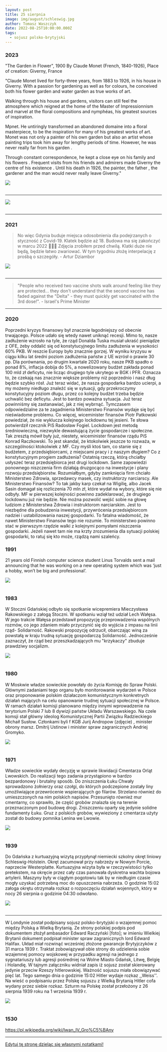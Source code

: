 ```yaml
---
layout: post
title: 25 sierpnia
image: img/august/schleswig.jpg
author: Tomasz Waszczyk
date: 2022-08-25T10:00:00.000Z
tags:
  - sojusz polsko-brytyjski
---
```


### 2023

"The Garden in Flower", 1900 By Claude Monet (French, 1840-1926), Place of creation: Giverny, France

"Claude Monet lived for forty-three years, from 1883 to 1926, in his house in Giverny. With a passion for gardening as well as for colours, he conceived both his flower garden and water garden as true works of art.

Walking through his house and gardens, visitors can still feel the atmosphere which reigned at the home of the Master of Impressionnism and marvel at the floral compositions and nymphéas, his greatest sources of inspiration.

Mpnet. He untiringly transformed an abandoned domaine into a floral masterpiece, to be the inspiration for many of his greatest works of art. Monet was not only a painter of his own garden but also an artist whose painting trips took him away for lengthy periods of time. However, he was never really far from his garden .

Through constant correspondence, he kept a close eye on his family and his flowers . Frequent visits from his friends and admirers made Giverny the centre of his existence . Until his death in 1926, the painter, the father , the gardener and the man would never really leave Giverny."

<img src="./img/august/garden.jpg"><br><br>

---

<img src="./img/art/Scarborough-By-Moonlight-by-Walter-Linsley-Meegan.jpg"><br><br>

---

### 2021

> No więc Gdynia buduje miejsca odosobnienia dla podejrzanych o styczność z Covid-19. Klatek będzie aż 18. Budowa ma się zakończyć w marcu 2022 🤷🏻‍♂️ Zdjęcia zrobiłem przed chwilą. Klatki duże nie będą, będzie łatwo zwariować. W tym tygodniu złożę interpelację z prośbą o szczegóły. - Artur Dziambor

<img src="./img/august/gdyniacovid.jpg"><br><br>

---

> "People who received two vaccine shots walk around feeling like they are protected... they don't understand that the second vaccine has faded against the "Delta" - they must quickly get vaccinated with the 3rd dose!". - Israel's Prime Minister

---

### 2020

Poprzedni kryzys finansowy był znacznie łagodniejszy od obecnie trwającego. Polsce udało się wtedy nawet uniknąć recesji. Mimo to, nasze zadłużenie wzrosło na tyle, że rząd Donalda Tuska musiał ukraść pieniądze z OFE, żeby oddalić się od konstytucyjnego limitu zadłużenia w wysokości 60% PKB. W reszcie Europy było znacznie gorzej. W wyniku kryzysu w ciągu kilku lat średni poziom zadłużenia państw z UE wzrósł o prawie 30 pp. Dla porównania, po drugim kwartale 2020 roku, nasze PKB spadło o ponad 8%, inflacja dobija do 5%, a nowelizowany budżet zakłada ponad 100 mld zł deficytu, nie licząc drugiego tyle ukrytego w BGK i PFR. Oznacza to, że czekają nas znacznie większe problemy niż poprzednio i nasz dług będzie szybko rósł.
Już teraz widać, że nasza gospodarka bardzo ucierpi, a my możemy niedługo znaleźć się w sytuacji, gdy przekroczymy konstytucyjny poziom długu, przez co kolejny budżet trzeba będzie uchwalić bez deficytu. Jest to bardzo poważna sytuacja. Już teraz powinniśmy się zastanawiać, jak z niej wybrnąć. Tymczasem odpowiedzialne za te zagadnienia Ministerstwo Finansów wydaje się być nieświadome problemu. Co więcej, wiceminister finansów Piotr Patkowski powiedział, że nie wyklucza kolejnego lockdownu tej jesieni. Te słowa potwierdził rzecznik PiS Radosław Fogiel.
Lockdown jest metodą średniowieczną, niezwykle dewastującą życie gospodarcze i społeczne. Tak zresztą mówił były już, niestety, wiceminister finansów rządu PiS Konrad Raczkowski. To jest skandal, że ktokolwiek jeszcze to rozważa, w szczególności ktokolwiek z MF. Czy myśli ktoś tam, co stanie się z budżetem, z przedsiębiorcami, z miejscami pracy i z naszym długiem? Co z konstytucyjnym progiem zadłużenia? Ostatnią rzeczą, którą chciałby usłyszeć teraz przedsiębiorca jest drugi lockdown. Same zapowiedzi ponownego niszczenia firm działają druzgocąco na inwestycje i plany rozwoju przedsiębiorstw.
Rozumiałbym, gdyby zamknięcia firm chciało Ministerstwo Zdrowia, sprzedawcy masek, czy instruktorzy narciarscy. Ale Ministerstwo Finansów? To tak jakby karp czekał na Wigilię, albo Jacek Sasin domagał się rozliczenia 70 mln zł, które wydał na wybory, które się nie odbyły.
MF w pierwszej kolejności powinno zadeklarować, że drugiego lockdownu już nie będzie. Nie można pozwolić wejść sobie na głowę ludziom z Ministerstwa Zdrowia i instruktorom narciarskim. Jest to niezbędne dla pobudzenia inwestycji, przywrócenia przedsiębiorcom nadziei i ustabilizowania naszej gospodarki. To fatalna wiadomość, że nawet Ministerstwo Finansów tego nie rozumie. To ministerstwo powinno stać w pierwszym rzędzie walki z kolejnymi pomysłami niszczenia gospodarki. Jeżeli nawet tam nie ma krzty zrozumienia dla sytuacji polskiej gospodarki, to ratuj się kto może, rządzą nami szaleńcy.

### 1991

21 years old Finnish computer science student Linus Torvalds sent a mail announcing that he was working on a new operating system which was ‘just a hobby, won’t be big and professional’.

<img src="./img/august/linux.webp"><br><br>

### 1983

W Stoczni Gdańskiej odbyło się spotkanie wicepremiera Mieczysława Rakowskiego z załogą Stoczni. W spotkaniu wziął też udział Lech Wałęsa. W jego trakcie Wałęsa przedstawił propozycję przeprowadzenia wspólnych rozmów, co jego zdaniem miało przyczynić się do wyjścia z impasu na linii rząd- Solidarność. Rakowski propozycję odrzucił, obarczając winą za powstałą w kraju trudną sytuację gospodarczą Solidarność. Jednocześnie zaznaczył, że rząd bez przeszkadzających mu "krzykaczy" zbuduje prawdziwy socjalizm.

<img src="./img/august/rakowski.jpg"><br><br>

### 1980

W Moskwie władze sowieckie powołały do życia Komisję do Spraw Polski. Głównymi zadaniami tego organu było monitorowanie wydarzeń w Polsce oraz proponowanie polskim działaczom komunistycznym konkretnych działań mających na celu opanowanie trudnej sytuacji społecznej w Polsce. W ramach działań komisji planowano między innymi wprowadzenie na terytorium Polski 7 lub 8 dywizji państw Układu Warszawskiego.
Na czele komsji stał główny ideolog Komunistycznej Partii Związku Radzieckiego Michaił Susłow. Członkami byli f KGB Jurij Andropow (zdjęcie) , minister obrony marsz. Dmitrij Ustinow i minister spraw zagranicznych Andriej Gromyko.

<img src="./img/august/komisja.jpg"><br><br>

### 1971

Władze sowieckie wydały decyzję w sprawie likwidacji Cmentarza Orląt Lwowskich. 
Do realizacji tego zadania przystąpiono w bardzo bezpardonowy i brutalny sposób. Do zniszczenia Łuku Chwały sprowadzono żołnierzy oraz czołgi, do których podczepione zostały liny umożliwiające przewrócenie wspierających go filarów. Strzelano również do umieszczonych na nim polskich napisów. Przesunięto również mur cmentarny, co sprawiło, że część grobów znalazła się na terenie przeznaczonym pod budowę drogi. Zniszczeniu oparły się jedynie solidne fundamenty Łuku. Gruz z polskich grobów, wywieziony z cmentarza użyty został do budowy pomnika Lenina we Lwowie. 

<img src="./img/august/likwidacja.jpg"><br><br>

### 1939

Do Gdańska z kurtuazyjną wizytą przypłynął niemiecki szkolny okręt liniowy Schleswig-Holstein. Okręt zacumował przy nabrzeży w Nowym Porcie, naprzeciw Westerplatte.  Kurtuazyjna wizyta była w rzeczywistości tylko pretekstem, na okręcie przez cały czas panowała dyskretna wachta bojowa artylerii.  Maszyny były w ciągłym pogotowiu tak by w niedługim czasie mogły uzyskać potrzebną moc do opuszczenia nabrzeża.  O godzinie 15:02 załoga okrętu otrzymała rozkaz o rozpoczęciu działań wojennych, który w nocy 26 sierpnia o godzinie 04:30 odwołano.

<img src="./img/august/schleswig.jpg"><br><br>

---

W Londynie został podpisany sojusz polsko-brytyjski o wzajemnej pomoc między Polską a Wielką Brytanią. Ze strony polskiej podpis pod dokumentem złożył ambasador Edward Raczyński [foto]; w imieniu Wielkiej Brytanii dokument podpisał minister spraw zagranicznych lord Edward Halifax. Układ miał rozwinąć wcześniej złożone gwarancje Brytyjczyków z 31 marca 1939 r. Traktat zobowiązywał obie strony do udzielenia sobie wzajemnej pomocy wojskowej w przypadku agresji na jednego z sygnatariuszy lub agresji pośredniej na Wolne Miasto Gdańsk, Litwę, Belgię i Holandię. W tajnym załączniku widniał zapis iż sojusz został skierowany jedynie przeciw Rzeszy hitlerowskiej. Ważność sojuszu miała obowiązywać pięć lat.
Tego samego dnia o godzinie 15:02 Hitler wydaje rozkaz ,,Weiss''. Na wieść o podpisaniu przez Polskę sojuszu z Wielką Brytanią Hitler cofa wydany przez siebie rozkaz. Szturm na Polskę został przełożony z 26 sierpnia 1939 roku na 1 września 1939 r.

<img src="./img/august/raczynski.jpg"><br><br>

### 1530

https://pl.wikipedia.org/wiki/Iwan_IV_Gro%C5%BAny

---

<a href="https://github.com/TomaszWaszczyk/historia.waszczyk.com/edit/master/src/content/august-25.md" target="_blank">Edytuj tę stronę dzieląc się własnymi notatkami!</a>
